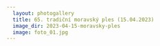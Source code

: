 ```yaml
---
  layout: photogallery
  title: 65. tradiční moravský ples (15.04.2023)
  image_dir: 2023-04-15-moravsky-ples
  image: foto_01.jpg
---
```

<!---
Pridej pripadny popis fotogalerie
-->